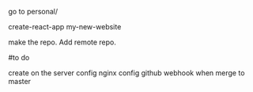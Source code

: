 go to personal/

create-react-app my-new-website

make the repo. Add remote repo.

#to do

create on the server
config nginx
config github webhook when merge to master

